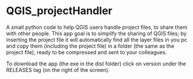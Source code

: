 # QGIS_projectHandler
A small python code to help QGIS users handle project files, to share them with other people.
This app goal is to simplify the sharing of QGIS files; 
by inserting the project file it will automatically find all the layer files in you pc and copy them (including the project file) 
in a folder (the same as the project file), ready to be compressed and sent to your colleagues.

To download the app (the exe in the dist folder) click on version under the RELEASES tag (on the right of the screen).
